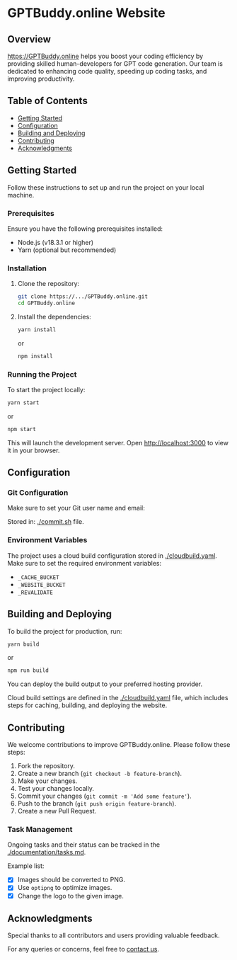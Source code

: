 # GPTBuddy.online Website

## Overview

https://GPTBuddy.online helps you boost your coding efficiency by providing skilled human-developers for GPT code generation. Our team is dedicated to enhancing code quality, speeding up coding tasks, and improving productivity.

## Table of Contents

- [Getting Started](#getting-started)
- [Configuration](#configuration)
- [Building and Deploying](#building-and-deploying)
- [Contributing](#contributing)
- [Acknowledgments](#acknowledgments)

## Getting Started

Follow these instructions to set up and run the project on your local machine.

### Prerequisites

Ensure you have the following prerequisites installed:

- Node.js (v18.3.1 or higher)
- Yarn (optional but recommended)

### Installation

1. Clone the repository:

    ```bash
    git clone https://.../GPTBuddy.online.git
    cd GPTBuddy.online
    ```

2. Install the dependencies:

    ```bash
    yarn install
    ```

   or

    ```bash
    npm install
    ```

### Running the Project

To start the project locally:

```bash
yarn start
```

or

```bash
npm start
```

This will launch the development server. Open [http://localhost:3000](http://localhost:3000) to view it in your browser.

## Configuration

### Git Configuration

Make sure to set your Git user name and email:


Stored in: [./commit.sh](./commit.sh) file.

### Environment Variables

The project uses a cloud build configuration stored in [./cloudbuild.yaml](./cloudbuild.yaml). Make sure to set the required environment variables:

- `_CACHE_BUCKET`
- `_WEBSITE_BUCKET`
- `_REVALIDATE`

## Building and Deploying

To build the project for production, run:

```bash
yarn build
```

or

```bash
npm run build
```

You can deploy the build output to your preferred hosting provider.

Cloud build settings are defined in the [./cloudbuild.yaml](./cloudbuild.yaml) file, which includes steps for caching, building, and deploying the website.

## Contributing

We welcome contributions to improve GPTBuddy.online. Please follow these steps:

1. Fork the repository.
2. Create a new branch (`git checkout -b feature-branch`).
3. Make your changes.
4. Test your changes locally.
5. Commit your changes (`git commit -m 'Add some feature'`).
6. Push to the branch (`git push origin feature-branch`).
7. Create a new Pull Request.

### Task Management

Ongoing tasks and their status can be tracked in the [./documentation/tasks.md](./documentation/tasks.md).

Example list:

- [x] Images should be converted to PNG.
- [x] Use `optipng` to optimize images.
- [x] Change the logo to the given image.

## Acknowledgments

Special thanks to all contributors and users providing valuable feedback.

For any queries or concerns, feel free to [contact us](https://t.me/gptbuddy_online).
